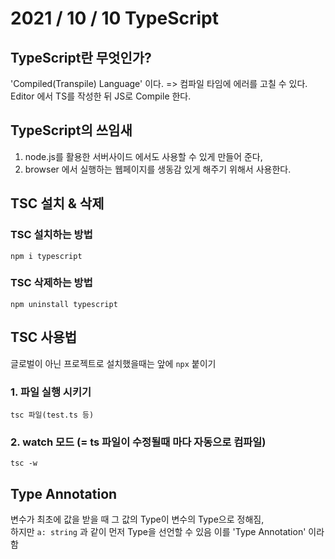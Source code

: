 # 2021 / 10 / 10 TypeScript

## TypeScript란 무엇인가?
'Compiled(Transpile) Language' 이다. => 컴파일 타임에 에러를 고칠 수 있다.
Editor 에서 TS를 작성한 뒤 JS로 Compile 한다.

## TypeScript의 쓰임새
1. node.js를 활용한 서버사이드 에서도 사용할 수 있게 만들어 준다,
2. browser 에서 실행하는 웹페이지를 생동감 있게 해주기 위해서 사용한다.
## TSC 설치 & 삭제
### TSC 설치하는 방법  
``` 
npm i typescript 
```

### TSC 삭제하는 방법 
``` 
npm uninstall typescript 
```


## TSC 사용법 
글로벌이 아닌 프로젝트로 설치했을때는 앞에 `npx` 붙이기

### 1. 파일 실행 시키기 
```
tsc 파일(test.ts 등)
```

### 2. watch 모드 (= ts 파일이 수정될때 마다 자동으로 컴파일)
```
tsc -w
```

## Type Annotation
변수가 최초에 값을 받을 때 그 값의 Type이 변수의 Type으로 정해짐,<br>
하지만 `a: string` 과 같이 먼저 Type을 선언할 수 있음 이를 'Type Annotation' 이라 함